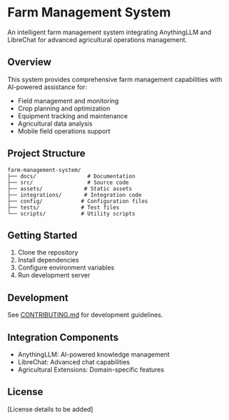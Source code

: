 # Farm Management System

An intelligent farm management system integrating AnythingLLM and LibreChat for advanced agricultural operations management.

## Overview

This system provides comprehensive farm management capabilities with AI-powered assistance for:
- Field management and monitoring
- Crop planning and optimization
- Equipment tracking and maintenance
- Agricultural data analysis
- Mobile field operations support

## Project Structure

```
farm-management-system/
├── docs/                # Documentation
├── src/                 # Source code
├── assets/             # Static assets
├── integrations/       # Integration code
├── config/            # Configuration files
├── tests/             # Test files
└── scripts/           # Utility scripts
```

## Getting Started

1. Clone the repository
2. Install dependencies
3. Configure environment variables
4. Run development server

## Development

See [CONTRIBUTING.md](./CONTRIBUTING.md) for development guidelines.

## Integration Components

- AnythingLLM: AI-powered knowledge management
- LibreChat: Advanced chat capabilities
- Agricultural Extensions: Domain-specific features

## License

[License details to be added]
